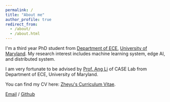 ```yaml
---
permalink: /
title: "About me"
author_profile: true
redirect_from: 
  - /about/
  - /about.html
---
```


I'm a third year PhD student from [Department of ECE](https://ece.umd.edu/), [University of Maryland](https://umd.edu/). My research interest includes machine learning system, edge AI, and distributed system.

I am very fortunate to be advised by [Prof. Ang Li](https://www.ang-li.com/) of CASE Lab from Department of ECE, University of Maryland.

You can find my CV here: [Zheyu's Curriculum Vitae](../files/ZheyuShenCV.pdf).

[Email](mailto:zyshen@umd.edu) / [Github](https://github.com/shenzheyu)
